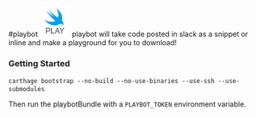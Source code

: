 #playbot
<img src="playground_Icon.png?raw=true" alt="playbot icon" width="60" height="60" />
playbot will take code posted in slack as a snippet or inline and make a playground for you to download!

### Getting Started

    carthage bootstrap --no-build --no-use-binaries --use-ssh --use-submodules

Then run the playbotBundle with a `PLAYBOT_TOKEN` environment variable.


